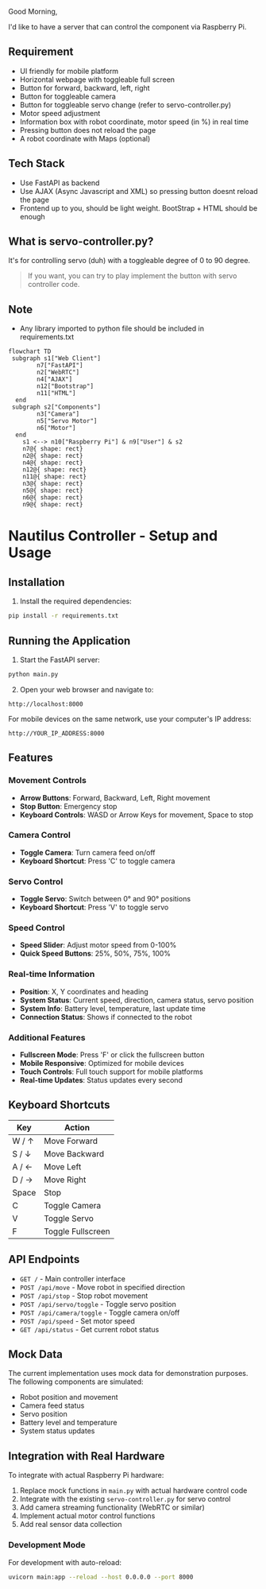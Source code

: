 Good Morning, 

I'd like to have a server that can control the component via Raspberry Pi.

## Requirement
- UI friendly for mobile platform
- Horizontal webpage with toggleable full screen
- Button for forward, backward, left, right
- Button for toggleable camera
- Button for toggleable servo change (refer to servo-controller.py)
- Motor speed adjustment
- Information box with robot coordinate, motor speed (in %) in real time
- Pressing button does not reload the page
- A robot coordinate with Maps (optional)

## Tech Stack
- Use FastAPI as backend 
- Use AJAX (Async Javascript and XML) so pressing button doesnt reload the page
- Frontend up to you, should be light weight. BootStrap + HTML should be enough

## What is servo-controller.py?
It's for controlling servo (duh) with a toggleable degree of 0 to 90 degree.

> If you want, you can try to play implement the button with servo controller code. 

## Note 
- Any library imported to python file should be included in requirements.txt

```mermaid
flowchart TD
 subgraph s1["Web Client"]
        n7["FastAPI"]
        n2["WebRTC"]
        n4["AJAX"]
        n12["Bootstrap"]
        n11["HTML"]
  end
 subgraph s2["Components"]
        n3["Camera"]
        n5["Servo Motor"]
        n6["Motor"]
  end
    s1 <--> n10["Raspberry Pi"] & n9["User"] & s2
    n7@{ shape: rect}
    n2@{ shape: rect}
    n4@{ shape: rect}
    n12@{ shape: rect}
    n11@{ shape: rect}
    n3@{ shape: rect}
    n5@{ shape: rect}
    n6@{ shape: rect}
    n9@{ shape: rect}

```

# Nautilus Controller - Setup and Usage

## Installation

1. Install the required dependencies:
```bash
pip install -r requirements.txt
```

## Running the Application

1. Start the FastAPI server:
```bash
python main.py
```

2. Open your web browser and navigate to:
```
http://localhost:8000
```

For mobile devices on the same network, use your computer's IP address:
```
http://YOUR_IP_ADDRESS:8000
```

## Features

### Movement Controls
- **Arrow Buttons**: Forward, Backward, Left, Right movement
- **Stop Button**: Emergency stop
- **Keyboard Controls**: WASD or Arrow Keys for movement, Space to stop

### Camera Control
- **Toggle Camera**: Turn camera feed on/off
- **Keyboard Shortcut**: Press 'C' to toggle camera

### Servo Control
- **Toggle Servo**: Switch between 0° and 90° positions
- **Keyboard Shortcut**: Press 'V' to toggle servo

### Speed Control
- **Speed Slider**: Adjust motor speed from 0-100%
- **Quick Speed Buttons**: 25%, 50%, 75%, 100%

### Real-time Information
- **Position**: X, Y coordinates and heading
- **System Status**: Current speed, direction, camera status, servo position
- **System Info**: Battery level, temperature, last update time
- **Connection Status**: Shows if connected to the robot

### Additional Features
- **Fullscreen Mode**: Press 'F' or click the fullscreen button
- **Mobile Responsive**: Optimized for mobile devices
- **Touch Controls**: Full touch support for mobile platforms
- **Real-time Updates**: Status updates every second

## Keyboard Shortcuts

| Key | Action |
|-----|--------|
| W / ↑ | Move Forward |
| S / ↓ | Move Backward |
| A / ← | Move Left |
| D / → | Move Right |
| Space | Stop |
| C | Toggle Camera |
| V | Toggle Servo |
| F | Toggle Fullscreen |

## API Endpoints

- `GET /` - Main controller interface
- `POST /api/move` - Move robot in specified direction
- `POST /api/stop` - Stop robot movement
- `POST /api/servo/toggle` - Toggle servo position
- `POST /api/camera/toggle` - Toggle camera on/off
- `POST /api/speed` - Set motor speed
- `GET /api/status` - Get current robot status

## Mock Data

The current implementation uses mock data for demonstration purposes. The following components are simulated:
- Robot position and movement
- Camera feed status
- Servo position
- Battery level and temperature
- System status updates

## Integration with Real Hardware

To integrate with actual Raspberry Pi hardware:

1. Replace mock functions in `main.py` with actual hardware control code
2. Integrate with the existing `servo-controller.py` for servo control
3. Add camera streaming functionality (WebRTC or similar)
4. Implement actual motor control functions
5. Add real sensor data collection

### Development Mode

For development with auto-reload:
```bash
uvicorn main:app --reload --host 0.0.0.0 --port 8000
```

